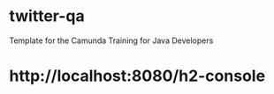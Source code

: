 # twitter-qa
Template for the Camunda Training for Java Developers
# http://localhost:8080/h2-console
